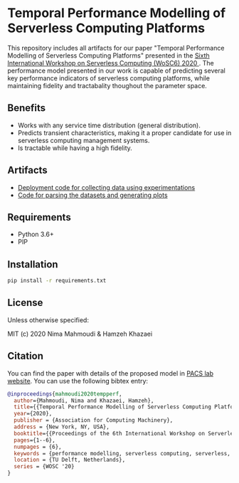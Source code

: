 # Temporal Performance Modelling of Serverless Computing Platforms

This repository includes all artifacts for our paper "Temporal Performance Modelling of Serverless Computing Platforms" presented in the [Sixth International Workshop on Serverless Computing (WoSC6) 2020
](https://www.serverlesscomputing.org/wosc6/). The performance model presented in our work is capable of predicting several key performance indicators of serverless computing platforms, while maintaining fidelity and tractabality thoughout the parameter space.

## Benefits

- Works with any service time distribution (general distribution).
- Predicts transient characteristics, making it a proper candidate for use in serverless computing management systems.
- Is tractable while having a high fidelity.

## Artifacts

- [Deployment code for collecting data using experimentations](https://github.com/pacslab/serverless-performance-modeling/tree/master/deployments)
- [Code for parsing the datasets and generating plots](./parsing-experiment-transient.ipynb)

## Requirements

- Python 3.6+
- PIP

## Installation

```sh
pip install -r requirements.txt
```

## License

Unless otherwise specified:

MIT (c) 2020 Nima Mahmoudi & Hamzeh Khazaei

## Citation

You can find the paper with details of the proposed model in [PACS lab website](https://pacs.eecs.yorku.ca/publications/). You can use the following bibtex entry:

```bib
@inproceedings{mahmoudi2020tempperf,
  author={Mahmoudi, Nima and Khazaei, Hamzeh},
  title={{Temporal Performance Modelling of Serverless Computing Platforms}},
  year={2020},
  publisher = {Association for Computing Machinery},
  address = {New York, NY, USA},
  booktitle={{Proceedings of the 6th International Workshop on Serverless Computing}},
  pages={1--6},
  numpages = {6},
  keywords = {performance modelling, serverless computing, serverless, temporal, transient, performance},
  location = {TU Delft, Netherlands},
  series = {WOSC '20}
}
```


